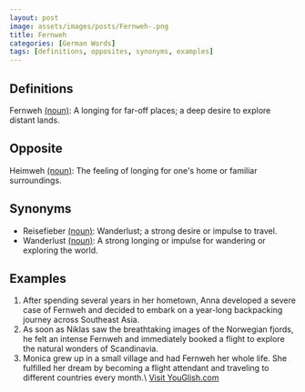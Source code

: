 ```yaml
---
layout: post
image: assets/images/posts/Fernweh-.png
title: Fernweh 
categories: [German Words]
tags: [definitions, opposites, synonyms, examples]
---
```


## Definitions 
Fernweh [(noun)](https://www.merriam-webster.com/dictionary/noun): A longing for far-off places; a deep desire to explore distant lands.

## Opposite 
Heimweh [(noun)](https://www.merriam-webster.com/dictionary/Heimweh): The feeling of longing for one's home or familiar surroundings.

## Synonyms 
- Reisefieber [(noun)](https://www.merriam-webster.com/dictionary/Reisefieber): Wanderlust; a strong desire or impulse to travel.
- Wanderlust [(noun)](https://www.merriam-webster.com/dictionary/Wanderlust): A strong longing or impulse for wandering or exploring the world.

## Examples 
1. After spending several years in her hometown, Anna developed a severe case of Fernweh and decided to embark on a year-long backpacking journey across Southeast Asia.
2. As soon as Niklas saw the breathtaking images of the Norwegian fjords, he felt an intense Fernweh and immediately booked a flight to explore the natural wonders of Scandinavia.
3. Monica grew up in a small village and had Fernweh her whole life. She fulfilled her dream by becoming a flight attendant and traveling to different countries every month.\ <a id="yg-widget-0" class="youglish-widget" data-query="Fernweh " data-lang="german" data-components="8412" data-auto-start="0" data-bkg-color="theme_light" data-title="How%20to%20pronounce%20Fernweh %20in%20German"  rel="nofollow" href="https://youglish.com">Visit YouGlish.com</a><script async src="https://youglish.com/public/emb/widget.js" charset="utf-8"></script>